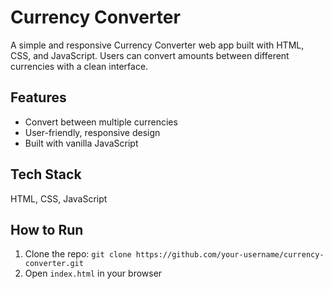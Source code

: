 # Currency Converter

A simple and responsive Currency Converter web app built with HTML, CSS, and JavaScript. Users can convert amounts between different currencies with a clean interface.

## Features
- Convert between multiple currencies
- User-friendly, responsive design
- Built with vanilla JavaScript

## Tech Stack
HTML, CSS, JavaScript

## How to Run
1. Clone the repo: `git clone https://github.com/your-username/currency-converter.git`
2. Open `index.html` in your browser
